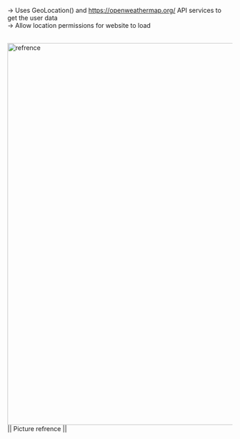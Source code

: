 -> Uses GeoLocation() and https://openweathermap.org/  API services to get the user data </br>
-> Allow location permissions for website to load </br> </br>


<img width="856" alt="refrence" src="https://github.com/electrify-7/Weather-detection/assets/145887059/19f35145-3110-444d-bcb7-166757afab3a"> </br>
|| Picture refrence  ||
